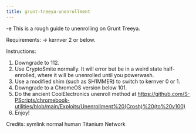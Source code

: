 ```yaml
---
title: grunt-treeya-unenrollment
---
```


-e 
This is a rough guide to unenrolling on Grunt Treeya.

Requirements:
-> kernver 2 or below.

Instructions:
1. Downgrade to 112.
2. Use CryptoSmite normally. It will error but be in a weird state half-enrolled, where it will be unenrolled until you powerwash.
3. Use a modified shim (such as SH1MMER) to switch to kernver 0 or 1.
4. Downgrade to a ChromeOS version below 101.
5. Do the ancient CoolElectronics unenroll method at https://github.com/S-PScripts/chromebook-utilities/blob/main/Exploits/Unenrollment%20(Crosh)%20(to%20v100)
6. Enjoy!

Credits:
symlink
normal human
Titanium Network
